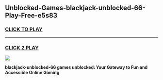 
## Unblocked-Games-blackjack-unblocked-66-Play-Free-e5s83
<h3>
<a href="https://premium76.site?title=blackjack-unblocked-66&ref=21A">CLICK TO PLAY</a></h3>
<hr>

<h3>
<a href="https://premium76.site?title=blackjack-unblocked-66&ref=21A">CLICK 2 PLAY</a>
  
</h3>

<a href="https://premium76.site?title=blackjack-unblocked-66&ref=21A"><img src="https://clearcache.store/games.png"></a>


**blackjack-unblocked-66 games unblocked: Your Gateway to Fun and Accessible Online Gaming**
